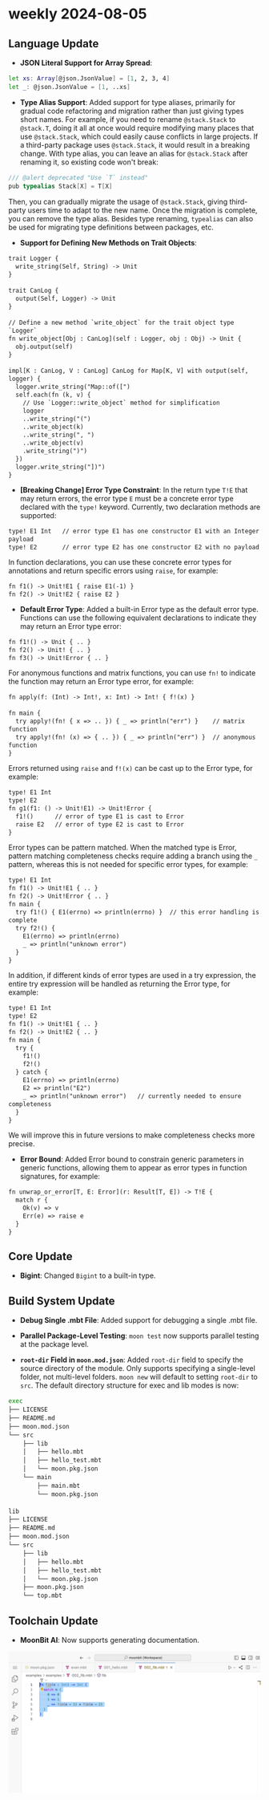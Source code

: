 # weekly 2024-08-05

## Language Update

- **JSON Literal Support for Array Spread**:

```bash
let xs: Array[@json.JsonValue] = [1, 2, 3, 4]
let _: @json.JsonValue = [1, ..xs]
```

- **Type Alias Support**: Added support for type aliases, primarily for gradual code refactoring and migration rather than just giving types short names. For example, if you need to rename `@stack.Stack` to `@stack.T`, doing it all at once would require modifying many places that use `@stack.Stack`, which could easily cause conflicts in large projects. If a third-party package uses `@stack.Stack`, it would result in a breaking change. With type alias, you can leave an alias for `@stack.Stack` after renaming it, so existing code won't break:

```kotlin
/// @alert deprecated "Use `T` instead"
pub typealias Stack[X] = T[X]
```

  Then, you can gradually migrate the usage of `@stack.Stack`, giving third-party users time to adapt to the new name. Once the migration is complete, you can remove the type alias. Besides type renaming, `typealias` can also be used for migrating type definitions between packages, etc.

- **Support for Defining New Methods on Trait Objects**:

```moonbit
trait Logger {
  write_string(Self, String) -> Unit
}

trait CanLog {
  output(Self, Logger) -> Unit
}

// Define a new method `write_object` for the trait object type `Logger`
fn write_object[Obj : CanLog](self : Logger, obj : Obj) -> Unit {
  obj.output(self)
}

impl[K : CanLog, V : CanLog] CanLog for Map[K, V] with output(self, logger) {
  logger.write_string("Map::of([")
  self.each(fn (k, v) {
    // Use `Logger::write_object` method for simplification
    logger
    ..write_string("(")
    ..write_object(k)
    ..write_string(", ")
    ..write_object(v)
    .write_string(")")
  })
  logger.write_string("])")
}
```

- **[Breaking Change] Error Type Constraint**: In the return type `T!E` that may return errors, the error type `E` must be a concrete error type declared with the `type!` keyword. Currently, two declaration methods are supported:

```moonbit
type! E1 Int   // error type E1 has one constructor E1 with an Integer payload
type! E2       // error type E2 has one constructor E2 with no payload
```

  In function declarations, you can use these concrete error types for annotations and return specific errors using `raise`, for example:

```moonbit
fn f1() -> Unit!E1 { raise E1(-1) }
fn f2() -> Unit!E2 { raise E2 }
```

- **Default Error Type**: Added a built-in Error type as the default error type. Functions can use the following equivalent declarations to indicate they may return an Error type error:

```moonbit
fn f1!() -> Unit { .. }
fn f2() -> Unit! { .. }
fn f3() -> Unit!Error { .. }
```

  For anonymous functions and matrix functions, you can use `fn!` to indicate the function may return an Error type error, for example:

```moonbit
fn apply(f: (Int) -> Int!, x: Int) -> Int! { f!(x) }

fn main {
  try apply!(fn! { x => .. }) { _ => println("err") }    // matrix function
  try apply!(fn! (x) => { .. }) { _ => println("err") }  // anonymous function
}
```

  Errors returned using `raise` and `f!(x)` can be cast up to the Error type, for example:

```moonbit
type! E1 Int
type! E2
fn g1(f1: () -> Unit!E1) -> Unit!Error {
  f1!()      // error of type E1 is cast to Error
  raise E2   // error of type E2 is cast to Error
}
```

  Error types can be pattern matched. When the matched type is Error, pattern matching completeness checks require adding a branch using the `_` pattern, whereas this is not needed for specific error types, for example:

```moonbit
type! E1 Int
fn f1() -> Unit!E1 { .. }
fn f2() -> Unit!Error { .. }
fn main {
  try f1!() { E1(errno) => println(errno) }  // this error handling is complete
  try f2!() {
    E1(errno) => println(errno)
    _ => println("unknown error")
  }
}
```

  In addition, if different kinds of error types are used in a try expression, the entire try expression will be handled as returning the Error type, for example:

```moonbit
type! E1 Int
type! E2
fn f1() -> Unit!E1 { .. }
fn f2() -> Unit!E2 { .. }
fn main {
  try {
    f1!()
    f2!()
  } catch {
    E1(errno) => println(errno)
    E2 => println("E2")
    _ => println("unknown error")   // currently needed to ensure completeness
  }
}
```

  We will improve this in future versions to make completeness checks more precise.

- **Error Bound**: Added Error bound to constrain generic parameters in generic functions, allowing them to appear as error types in function signatures, for example:

```moonbit
fn unwrap_or_error[T, E: Error](r: Result[T, E]) -> T!E {
  match r {
    Ok(v) => v
    Err(e) => raise e
  }
}
```

## Core Update

- **Bigint**: Changed `Bigint` to a built-in type.

## Build System Update

- **Debug Single .mbt File**: Added support for debugging a single .mbt file.

- **Parallel Package-Level Testing**: `moon test` now supports parallel testing at the package level.

- **`root-dir` Field in `moon.mod.json`**: Added `root-dir` field to specify the source directory of the module. Only supports specifying a single-level folder, not multi-level folders. `moon new` will default to setting `root-dir` to `src`. The default directory structure for exec and lib modes is now:

```bash
exec
├── LICENSE
├── README.md
├── moon.mod.json
└── src
    ├── lib
    │   ├── hello.mbt
    │   ├── hello_test.mbt
    │   └── moon.pkg.json
    └── main
        ├── main.mbt
        └── moon.pkg.json

lib
├── LICENSE
├── README.md
├── moon.mod.json
└── src
    ├── lib
    │   ├── hello.mbt
    │   ├── hello_test.mbt
    │   └── moon.pkg.json
    ├── moon.pkg.json
    └── top.mbt
```

## Toolchain Update

- **MoonBit AI**: Now supports generating documentation.

![ai file](<ai file.gif>)
